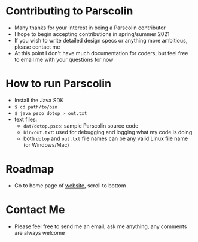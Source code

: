 # Contributing to Parscolin
* Many thanks for your interest in being a Parscolin contributor
* I hope to begin accepting contributions in spring/summer 2021
* If you wish to write detailed design specs or anything more ambitious, please contact me
* At this point I don't have much documentation for coders, but feel free to email me with your questions for now
# How to run Parscolin
* Install the Java SDK
* `$ cd path/to/bin`
* `$ java psco dotop > out.txt`
* text files:
  * `dat/dotop.psco`: sample Parscolin source code
  * `bin/out.txt`: used for debugging and logging what my code is doing
  * both `dotop` and `out.txt` file names can be any valid Linux file name (or Windows/Mac)
# Roadmap
* Go to home page of [website](http://parsconet.com), scroll to bottom
# Contact Me
* Please feel free to send me an email, ask me anything, any comments are always welcome
